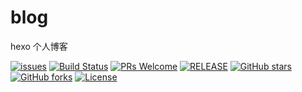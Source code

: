 # blog

hexo 个人博客

[![issues](https://img.shields.io/github/issues/xuegangliu/blog.svg)](https://github.com/xuegangliu/blog/issues)
[![Build Status](https://travis-ci.org/xuegangliu/blog.svg?branch=master)](https://travis-ci.org/xuegangliu/blog)
[![PRs Welcome](https://img.shields.io/badge/PRs-welcome-brightgreen.svg)](https://github.com/xuegangliu/blog/pulls)
[![RELEASE](https://img.shields.io/github/release/xuegangliu/blog.svg)](https://github.com/xuegangliu/blog/releases)
[![GitHub stars](https://img.shields.io/github/stars/xuegangliu/blog.svg?style=social&label=Stars)](https://github.com/xuegangliu/blog)
[![GitHub forks](https://img.shields.io/github/forks/xuegangliu/blog.svg?style=social&label=Fork)](https://github.com/xuegangliu/blog)
[![License](https://img.shields.io/badge/license-MIT-blue.svg)](LICENSE)

